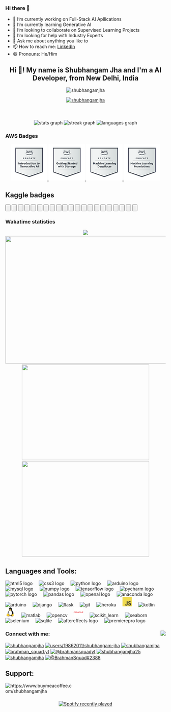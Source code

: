 ### Hi there 👋



- 🔭 I’m currently working on Full-Stack AI Apllications
- 🌱 I’m currently learning Generative AI
- 👯 I’m looking to collaborate on Supervised Learning Projects
- 🤔 I’m looking for help with Industry Experts
- 💬 Ask me about anything you like to
- 📫 How to reach me: [LinkedIn](https://www.linkedin.com/in/shubhangam-jha-a32535210/)
- 😄 Pronouns: He/Him

<h2 align="center">Hi 👋! My name is Shubhangam Jha and I'm a AI Developer, from New Delhi, India</h2>

<p align="center"> <img src="https://komarev.com/ghpvc/?username=shubhangamjha&label=Profile%20views&color=0e75b6&style=flat" alt="shubhangamjha" /> </p>

<p align="center"> <a href="https://github.com/ryo-ma/github-profile-trophy"><img src="https://github-profile-trophy.vercel.app/?username=shubhangamjha" alt="shubhangamjha" /></a> </p>

<p align="center"> <a href="https://twitter.com/" target="blank"><img src="https://img.shields.io/twitter/follow/?logo=twitter&style=for-the-badge" alt="" /></a> </p>

###

<div align="center">
  <img src="https://github-readme-stats.vercel.app/api?username=shubhangamjha&hide_title=false&hide_rank=true&show_icons=true&include_all_commits=true&count_private=true&disable_animations=false&theme=dracula&locale=en&hide_border=false" height="150" alt="stats graph"  />
  <img src="https://streak-stats.demolab.com?user=shubhangamjha&locale=en&mode=daily&theme=dracula&hide_border=false&border_radius=5" height="150" alt="streak graph"  />
  <img src="https://github-readme-stats.vercel.app/api/top-langs?username=shubhangamjha&locale=en&hide_title=false&layout=compact&card_width=320&langs_count=12&theme=dracula&hide_border=false&custom_title=Languages%20Worked%20Upon" height="150" alt="languages graph"  />
</div>

### AWS Badges

<div align="center"> 
  <a href="https://www.credly.com/badges/e4979d7d-97c1-4f58-8b93-8c005928c7c0/public_url" target="_blank"> 
    <img src="aws-educate-introduction-to-generative-ai.png" width="114" height="114" alt="AWS Educate Introduction to Generative AI"/> 
  </a> 
  <a href="https://www.credly.com/badges/55c60ab1-6f94-4640-8637-831a4dae2c43/public_url" target="_blank"> 
    <img src="aws-educate-getting-started-with-storage.png" width="114" height="114" alt="AWS Educate Getting Started with Storage"/> 
  </a> 
  <a href="https://www.credly.com/badges/876b31d7-01f0-4add-b2c6-e56dd5e93557/public_url" target="_blank"> 
    <img src="aws-educate-machine-learning-deepracer.png" width="114" height="114" alt="AWS Educate Machine Learning - DeepRacer"/> 
  </a> 
  <a href="https://www.credly.com/badges/3ed24a2b-a0e8-45a9-a8b3-6b1b54eb2890/public_url" target="_blank"> 
    <img src="aws-educate-machine-learning-foundations.png" width="114" height="114" alt="AWS Educate Machine Learning Foundations"/> 
  </a> 
</div>

## Kaggle badges
<div>
  <button aria-haspopup="true" aria-label="1 Year on Kaggle Badge" class="sc-dycBwf iwTtrg">
    <a href="https://www.kaggle.com/certification/badges/shubhangamjha/49" target="_blank">
      <img src="https://www.googleapis.com/download/storage/v1/b/kaggle-user-content/o/inbox%2F1488634%2F163e0f27360ae958da99dde2a68f7e00%2FBadge-46.svg?generation=1727468408101916&amp;alt=media" alt="" class="sc-kbjiJX fcweqw">
    </a>
  </button>
  <button aria-haspopup="true" aria-label="2 Years on Kaggle Badge" class="sc-dycBwf iwTtrg">
    <a href="https://www.kaggle.com/certification/badges/shubhangamjha/50">
      <img src="https://www.googleapis.com/download/storage/v1/b/kaggle-user-content/o/inbox%2F1488634%2F17276c55ce13e85b658e1f49c608eba6%2FBadge-47.svg?generation=1727468428193735&amp;alt=media" alt="" class="sc-kbjiJX fcweqw">
    </a>
  </button>
  <button aria-haspopup="true" aria-label="Competitor Badge" class="sc-dycBwf iwTtrg">
    <a href="https://www.kaggle.com/certification/badges/shubhangamjha/5">
      <img src="https://www.googleapis.com/download/storage/v1/b/kaggle-user-content/o/inbox%2F1488634%2Fb05e17f63f2eead904a1f04d05bb51a6%2FBadge.svg?generation=1727458564383731&amp;alt=media" alt="" class="sc-kbjiJX fcweqw">
    </a>
  </button>
  <button aria-haspopup="true" aria-label="Getting Started Competitor Badge" class="sc-dycBwf iwTtrg">
    <a href="https://www.kaggle.com/certification/badges/shubhangamjha/6">
      <img src="https://www.googleapis.com/download/storage/v1/b/kaggle-user-content/o/inbox%2F1488634%2F9c37cceb9f493bb678dd909e988b1456%2FBadge-1.svg?generation=1727462477436270&amp;alt=media" alt="" class="sc-kbjiJX fcweqw">
    </a>
  </button>
  <button aria-haspopup="true" aria-label="Research Competitor Badge" class="sc-dycBwf iwTtrg">
    <a href="https://www.kaggle.com/certification/badges/shubhangamjha/7">
      <img src="https://www.googleapis.com/download/storage/v1/b/kaggle-user-content/o/inbox%2F1488634%2F33a465e5bfb87721b4d97d899c717eb4%2FBadge-3.svg?generation=1727462497490072&amp;alt=media" alt="" class="sc-kbjiJX fcweqw">
    </a>
  </button>
  <button aria-haspopup="true" aria-label="Code Submitter Badge" class="sc-dycBwf iwTtrg">
    <a href="https://www.kaggle.com/certification/badges/shubhangamjha/13">
      <img src="https://www.googleapis.com/download/storage/v1/b/kaggle-user-content/o/inbox%2F1488634%2F08aa345b8928ae96e21ee3586021500e%2FBadge-8.svg?generation=1727462754402917&amp;alt=media" alt="" class="sc-kbjiJX fcweqw">
    </a>
  </button>
  <button aria-haspopup="true" aria-label="Python Coder Badge" class="sc-dycBwf iwTtrg">
    <a href="https://www.kaggle.com/certification/badges/shubhangamjha/30">
      <img src="https://www.googleapis.com/download/storage/v1/b/kaggle-user-content/o/inbox%2F1488634%2F09e1f99bdf3222934ad7769409ec3f6d%2FBadge-26.svg?generation=1727468059623106&amp;alt=media" alt="" class="sc-kbjiJX fcweqw">
    </a>
  </button>
  <button aria-haspopup="true" aria-label="Code Uploader Badge" class="sc-dycBwf iwTtrg">
    <a href="https://www.kaggle.com/certification/badges/shubhangamjha/33">
      <img src="https://www.googleapis.com/download/storage/v1/b/kaggle-user-content/o/inbox%2F1488634%2F1e4546d427340e1495b9ee02261e2dc6%2FBadge-34.svg?generation=1727468126171650&amp;alt=media" alt="" class="sc-kbjiJX fcweqw">
    </a>
  </button>
  <button aria-haspopup="true" aria-label="Github Coder Badge" class="sc-dycBwf iwTtrg">
    <a href="https://www.kaggle.com/certification/badges/shubhangamjha/35">
      <img src="https://www.googleapis.com/download/storage/v1/b/kaggle-user-content/o/inbox%2F1488634%2Ff219fc42b716ca24a2476517fe951295%2FBadge-32.svg?generation=1727468159669543&amp;alt=media" alt="" class="sc-kbjiJX fcweqw">
    </a>
  </button>  
  <button aria-haspopup="true" aria-label="Colab Coder Badge" class="sc-dycBwf iwTtrg">
    <a href="https://www.kaggle.com/certification/badges/shubhangamjha/36">
      <img src="https://www.googleapis.com/download/storage/v1/b/kaggle-user-content/o/inbox%2F1488634%2F42167cf9c1c0a74d4e1c7503c010c82d%2FBadge-31.svg?generation=1727468175250681&amp;alt=media" alt="" class="sc-kbjiJX fcweqw">
    </a>
  </button>
  <button aria-haspopup="true" aria-label="Code Tagger Badge" class="sc-dycBwf iwTtrg">
    <a href="https://www.kaggle.com/certification/badges/shubhangamjha/37">
      <img src="https://www.googleapis.com/download/storage/v1/b/kaggle-user-content/o/inbox%2F1488634%2F453e2017576218001d5bbff451800de8%2FBadge-36.svg?generation=1727468194325199&amp;alt=media" alt="" class="sc-kbjiJX fcweqw">
    </a>
  </button>
  <button aria-haspopup="true" aria-label="Code Forker Badge" class="sc-dycBwf iwTtrg">
    <a href="https://www.kaggle.com/certification/badges/shubhangamjha/38"><img src="https://www.googleapis.com/download/storage/v1/b/kaggle-user-content/o/inbox%2F1488634%2F7567026dd0c594f1193b49a98a976056%2FBadge-35.svg?generation=1727468213893504&amp;alt=media" alt="" class="sc-kbjiJX fcweqw">
    </a>
  </button>
  <button aria-haspopup="true" aria-label="Notebook Modeler Badge" class="sc-dycBwf iwTtrg">
    <a href="https://www.kaggle.com/certification/badges/shubhangamjha/39"><img src="https://www.googleapis.com/download/storage/v1/b/kaggle-user-content/o/inbox%2F1488634%2F2df508502fba7fc8937f3847e46b8ec4%2FBadge-29.svg?generation=1727468233931525&amp;alt=media" alt="" class="sc-kbjiJX fcweqw">
    </a>
  </button>
  <button aria-haspopup="true" aria-label="Dataset Creator Badge" class="sc-dycBwf iwTtrg">
    <a href="https://www.kaggle.com/certification/badges/shubhangamjha/17">
      <img src="https://www.googleapis.com/download/storage/v1/b/kaggle-user-content/o/inbox%2F1488634%2F28e0e70842ce6972f4d68f5b6ecd549a%2FBadge-12.svg?generation=1727462988946700&amp;alt=media" alt="" class="sc-kbjiJX fcweqw">
    </a>
  </button>
  <button aria-haspopup="true" aria-label="Dataset Tagger Badge" class="sc-dycBwf iwTtrg">
    <a href="https://www.kaggle.com/certification/badges/shubhangamjha/22">
      <img src="https://www.googleapis.com/download/storage/v1/b/kaggle-user-content/o/inbox%2F1488634%2F5d31f6794c65cc3ed7e29768cd541a53%2FBadge-17.svg?generation=1727463142252997&amp;alt=media" alt="" class="sc-kbjiJX fcweqw">
    </a>
  </button>
  <button aria-haspopup="true" aria-label="Model Creator Badge" class="sc-dycBwf iwTtrg">
    <a href="https://www.kaggle.com/certification/badges/shubhangamjha/23">
      <img src="https://www.googleapis.com/download/storage/v1/b/kaggle-user-content/o/inbox%2F1488634%2F9ca07715376e5949f99c842605c3ee60%2FBadge-18.svg?generation=1727467872971674&amp;alt=media" alt="" class="sc-kbjiJX fcweqw">
    </a>
  </button>
  <button aria-haspopup="true" aria-label="Model Variation Creator Badge" class="sc-dycBwf iwTtrg">
    <a href="https://www.kaggle.com/certification/badges/shubhangamjha/24">
      <img src="https://www.googleapis.com/download/storage/v1/b/kaggle-user-content/o/inbox%2F1488634%2F86ae071ef80050dc0dea1ea2b9ee814c%2FBadge-21.svg?generation=1727467930982303&amp;alt=media" alt="" class="sc-kbjiJX fcweqw">
    </a>
  </button>
  <button aria-haspopup="true" aria-label="Stylish Badge" class="sc-dycBwf iwTtrg">
    <a href="https://www.kaggle.com/certification/badges/shubhangamjha/41">
      <img src="https://www.googleapis.com/download/storage/v1/b/kaggle-user-content/o/inbox%2F1488634%2F67d3960ab66dd17a3b6b1546ca8c3acb%2FBadge-40.svg?generation=1727468269875327&amp;alt=media" alt="" class="sc-kbjiJX fcweqw">
    </a>
  </button>
  <button aria-haspopup="true" aria-label="Vampire Badge" class="sc-dycBwf iwTtrg">
    <a href="https://www.kaggle.com/certification/badges/shubhangamjha/44">
      <img src="https://www.googleapis.com/download/storage/v1/b/kaggle-user-content/o/inbox%2F1488634%2F059c9b5e8bad980032971b42cb35cb10%2FBadge-44.svg?generation=1727468322667890&amp;alt=media" alt="" class="sc-kbjiJX fcweqw">
    </a>
  </button>
  <button aria-haspopup="true" aria-label="Learner Badge" class="sc-dycBwf iwTtrg">
    <a href="https://www.kaggle.com/certification/badges/shubhangamjha/46">
      <img src="https://www.googleapis.com/download/storage/v1/b/kaggle-user-content/o/inbox%2F1488634%2Fbac00bdcf5aa52c077bef4d95da882f3%2FBadge-37.svg?generation=1727468352009252&amp;alt=media" alt="" class="sc-kbjiJX fcweqw">
    </a>
  </button>
  <button aria-haspopup="true" aria-label="7 Day Login Streak Badge" class="sc-dycBwf iwTtrg">
    <a href="https://www.kaggle.com/certification/badges/shubhangamjha/56">
      <img src="https://www.googleapis.com/download/storage/v1/b/kaggle-user-content/o/inbox%2F1488634%2F6e139e7278fc9c33210e39baf918967f%2FBadge-53.svg?generation=1727468684057299&amp;alt=media" alt="" class="sc-kbjiJX fcweqw">
    </a>
  </button>
</div>


### Wakatime statistics
<div align="center">
  <div>
    <a href="https://wakatime.com">
      <img src="https://wakatime.com/share/@Brahman/5ae1b894-1720-4dee-86d0-22a3f9ec3ee7.png" />
    </a>
  </div>
  <div aligh="center"><a href="https://wakatime.com"><img src="https://wakatime.com/share/@Brahman/30db5f75-d234-4563-8d4c-2ecad7287cbb.png" width="600" height="400" /></a></div>
  <div><a href="https://wakatime.com"><img src="https://wakatime.com/share/@Brahman/44e3e2fe-bd32-495f-83a1-6cb955f78f50.png" width="400" height="300" /></a>
  <a href="https://wakatime.com"><img src="https://wakatime.com/share/@Brahman/a2688ca1-5a52-46a4-ae59-810a469382bc.png" width="400" height="300" /></a></div>

###

<div align="left" background-color="White">
  <h2 align="left">Languages and Tools:</h2>
  <img src="https://cdn.jsdelivr.net/gh/devicons/devicon/icons/html5/html5-original.svg" height="30" alt="html5 logo"  />
  <img width="12" />
  <img src="https://cdn.jsdelivr.net/gh/devicons/devicon/icons/css3/css3-original.svg" height="30" alt="css3 logo"  />
  <img width="12" />
  <img src="https://cdn.jsdelivr.net/gh/devicons/devicon/icons/python/python-original.svg" height="30" alt="python logo"  />
  <img width="12" />
  <img src="https://cdn.jsdelivr.net/gh/devicons/devicon/icons/arduino/arduino-original.svg" height="30" alt="arduino logo"  />
  <img width="12" />
  <img src="https://cdn.jsdelivr.net/gh/devicons/devicon/icons/mysql/mysql-original.svg" height="30" alt="mysql logo"  />
  <img width="12" />
  <img src="https://cdn.jsdelivr.net/gh/devicons/devicon/icons/numpy/numpy-original.svg" height="30" alt="numpy logo"  />
  <img width="12" />
  <img src="https://cdn.jsdelivr.net/gh/devicons/devicon/icons/tensorflow/tensorflow-original.svg" height="30" alt="tensorflow logo"  />
  <img width="12" />
  <img src="https://cdn.jsdelivr.net/gh/devicons/devicon/icons/pycharm/pycharm-original.svg" height="30" alt="pycharm logo"  />
  <img width="12" />
  <img src="https://cdn.jsdelivr.net/gh/devicons/devicon/icons/pytorch/pytorch-original.svg" height="30" alt="pytorch logo"  />
  <img width="12" />
  <img src="https://cdn.jsdelivr.net/gh/devicons/devicon/icons/pandas/pandas-original.svg" height="30" alt="pandas logo"  />
  <img width="12" />
  <img src="https://cdn.jsdelivr.net/gh/devicons/devicon/icons/openal/openal-original.svg" height="30" alt="openal logo"  />
  <img width="12" />
  <img src="https://cdn.jsdelivr.net/gh/devicons/devicon/icons/anaconda/anaconda-original.svg" height="30" alt="anaconda logo"  />
  <img width="12" />
  <img src="https://cdn.worldvectorlogo.com/logos/arduino-1.svg" alt="arduino" height="30" />
  <img width="12" />
  <img src="https://cdn.worldvectorlogo.com/logos/django.svg" alt="django" height="30" />
  <img width="12" />
  <img src="https://www.vectorlogo.zone/logos/pocoo_flask/pocoo_flask-icon.svg" alt="flask" height="30" />
  <img width="12" />
  <img src="https://www.vectorlogo.zone/logos/git-scm/git-scm-icon.svg" alt="git" height="30" />
  <img width="12" />
  <img src="https://www.vectorlogo.zone/logos/heroku/heroku-icon.svg" alt="heroku" height="30" />
  <img width="12" />
  <img src="https://raw.githubusercontent.com/devicons/devicon/master/icons/javascript/javascript-original.svg" alt="javascript" height="30" />
  <img width="12" />
  <img src="https://www.vectorlogo.zone/logos/kotlinlang/kotlinlang-icon.svg" alt="kotlin" height="30" />
  <img width="12" />
  <img src="https://raw.githubusercontent.com/devicons/devicon/master/icons/linux/linux-original.svg" alt="linux" height="30" />
  <img width="12" />
  <img src="https://upload.wikimedia.org/wikipedia/commons/2/21/Matlab_Logo.png" alt="matlab" height="30" />
  <img width="12" />
  <img src="https://www.vectorlogo.zone/logos/opencv/opencv-icon.svg" alt="opencv" height="30" />
  <img width="12" />
  <img src="https://raw.githubusercontent.com/devicons/devicon/master/icons/oracle/oracle-original.svg" alt="oracle" height="30" />
  <img width="12" />
  <img src="https://upload.wikimedia.org/wikipedia/commons/0/05/Scikit_learn_logo_small.svg" alt="scikit_learn" height="30" />
  <img width="12" />
  <img src="https://seaborn.pydata.org/_images/logo-mark-lightbg.svg" alt="seaborn" height="30" />
  <img width="12" />
  <img src="https://raw.githubusercontent.com/detain/svg-logos/780f25886640cef088af994181646db2f6b1a3f8/svg/selenium-logo.svg" alt="selenium" height="30" />
  <img width="12" />
  <img src="https://www.vectorlogo.zone/logos/sqlite/sqlite-icon.svg" alt="sqlite" height="30" />
  <img width="12" />
  <img src="https://cdn.jsdelivr.net/gh/devicons/devicon/icons/aftereffects/aftereffects-original.svg" height="30" alt="aftereffects logo"  />
  <img width="12" />
  <img src="https://cdn.jsdelivr.net/gh/devicons/devicon/icons/premierepro/premierepro-plain.svg" height="30" alt="premierepro logo"  />
</div>

###

<img align="right" height="150" src="https://i.pinimg.com/originals/44/92/f2/4492f2948473a9271158bc37246f4e3f.gif"  />

###

<div align="left">
  <h3 align="left">Connect with me:</h3>
  <p align="left">
  <a href="https://linkedin.com/in/shubhangamjha" target="blank"><img align="center" src="https://raw.githubusercontent.com/rahuldkjain/github-profile-readme-generator/master/src/images/icons/Social/linked-in-alt.svg" alt="shubhangamjha" height="30" width="40" /></a>
    <a href="https://stackoverflow.com/users/19862011/shubhangam-jha" target="blank"><img align="center" src="https://raw.githubusercontent.com/rahuldkjain/github-profile-readme-generator/master/src/images/icons/Social/stack-overflow.svg" alt="users/19862011/shubhangam-jha" height="30" width="40" /></a>
  <a href="https://kaggle.com/shubhangamjha" target="blank"><img align="center" src="https://raw.githubusercontent.com/rahuldkjain/github-profile-readme-generator/master/src/images/icons/Social/kaggle.svg" alt="shubhangamjha" height="30" width="40" /></a>
  <a href="https://instagram.com/brahman_squad.yt" target="blank"><img align="center" src="https://raw.githubusercontent.com/rahuldkjain/github-profile-readme-generator/master/src/images/icons/Social/instagram.svg" alt="brahman_squad.yt" height="30" width="40" /></a>
  <a href="https://www.youtube.com/@brahmansquadyt" target="blank"><img align="center" src="https://raw.githubusercontent.com/rahuldkjain/github-profile-readme-generator/master/src/images/icons/Social/youtube.svg" alt="@brahmansquadyt" height="30" width="40" /></a>
  <a href="https://www.hackerrank.com/shubhangamjha25" target="blank"><img align="center" src="https://raw.githubusercontent.com/rahuldkjain/github-profile-readme-generator/master/src/images/icons/Social/hackerrank.svg" alt="shubhangamjha25" height="30" width="40" /></a>
  <a href="https://www.leetcode.com/shubhangamjha" target="blank"><img align="center" src="https://raw.githubusercontent.com/rahuldkjain/github-profile-readme-generator/master/src/images/icons/Social/leet-code.svg" alt="shubhangamjha" height="30" width="40" /></a>
  <a href="https://discord.gg/@BrahmanSquad#2388" target="blank"><img align="center" src="https://raw.githubusercontent.com/rahuldkjain/github-profile-readme-generator/master/src/images/icons/Social/discord.svg" alt="@BrahmanSquad#2388" height="30" width="40" /></a>
  </p>



###
<h2 align="left">Support:</h2>
<p><a href="https://www.buymeacoffee.com/shubhangamjha"> <img align="left" src="https://cdn.buymeacoffee.com/buttons/v2/default-yellow.png" height="50" width="210" alt="https://www.buymeacoffee.com/shubhangamjha" /></a></p><br><br>

###
<div align="center">
  <a href="https://open.spotify.com/user/31sag7p2iildlf4vuwklvdvlnh5y?si=c850f63481c24036&nd=1&dlsi=39d66f145de748da">
    <img src="https://spotify-recently-played-readme.vercel.app/api?user=31sag7p2iildlf4vuwklvdvlnh5y&dlsi=39d66f145de748da&count=5" alt="Spotify recently played"  />
  </a>
</div>
